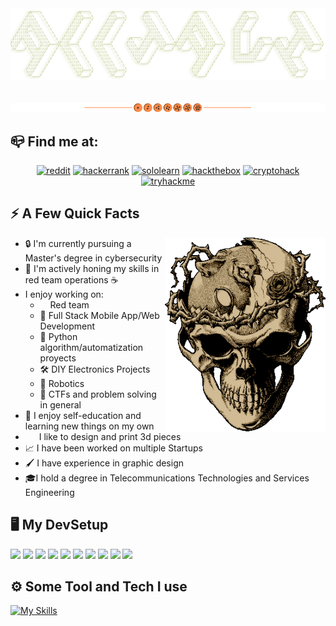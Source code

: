<div align="center">
  <img src="img/AllJavi.png">
  <br><br><br>
  <img src="img/separator.png">
</div>

## 📪 Find me at:
<div align="center">

[![reddit](https://img.shields.io/badge/Reddit-ea6962?style=for-the-badge&logo=Reddit&logoColor=white)](https://www.reddit.com/user/AllJavi)
[![hackerrank](https://img.shields.io/badge/HackerRank-89b482?style=for-the-badge&logo=HackerRank&logoColor=white)](https://www.hackerrank.com/AllJavi)
[![sololearn](https://img.shields.io/badge/Sololearn-d3869b?style=for-the-badge&logo=Sololearn&logoColor=white)](https://www.sololearn.com/profile/21051432/?ref=app)
[![hackthebox](https://img.shields.io/badge/HackTheBox-a9b665?style=for-the-badge&logo=HackTheBox&logoColor=white)](https://app.hackthebox.com/profile/765675)
[![cryptohack](https://img.shields.io/badge/CryptoHack-e78a4e?style=for-the-badge&logo=RubySinatra&logoColor=white)](https://cryptohack.org/user/AllJavi/)
[![tryhackme](https://img.shields.io/badge/TryHackMe-282828?style=for-the-badge&logo=TryHackMe&logoColor=white)](https://tryhackme.com/p/AllJavi)

</div>

## ⚡️ A Few Quick **Facts**

<img height="310" src="img/berserk.gif" align=right>

- 🔒 I'm currently pursuing a Master's degree in cybersecurity
- 🌱 I'm actively honing my skills in red team operations ☕
-  I enjoy working on:
    - <img height="12" width="12" src="https://cdn.simpleicons.org/redhat" /> Red team
    - 📱 Full Stack Mobile App/Web Development
    - 🐍 Python algorithm/automatization proyects
    - 🛠 DIY Electronics Projects
    - 🤖 Robotics
    -  🏴 CTFs and problem solving in general
- 🧠 I enjoy self-education and learning new things on my own
- <img height="12" width="18" src="https://cdn.simpleicons.org/autodesk" /> I like to design and print 3d pieces
- 📈 I have been worked on multiple Startups
- 🖌 I have experience in graphic design
- 🎓I hold a degree in Telecommunications Technologies and Services Engineering

## 🖥️ My DevSetup
<img src="https://img.shields.io/badge/Arch Linux-32302f.svg?&style=flat-square&logo=Archlinux&logoColor=Legion"> <img src="https://img.shields.io/badge/Kali Linux-32302f.svg?&style=flat-square&logo=KaliLinux&logoColor=white"> <img src="https://img.shields.io/badge/Windows-32302f.svg?&style=flat-square&logo=windows&logoColor=0078D6"> <img src="https://img.shields.io/badge/IOs-32302f.svg?&style=flat-square&logo=apple"> <img src="https://img.shields.io/badge/Firefox-32302f.svg?&style=flat-square&logo=firefox"> <img src="https://img.shields.io/badge/Vim-32302f?style=flat-square&logo=vim&logoColor=019733"> <img src="https://img.shields.io/badge/VS Code-32302f?style=flat-square&logo=visual-studio&logoColor=007ACC"> <img src="https://img.shields.io/badge/Terminal-32302f.svg?&style=flat-square&logo=iterm2&logoColor=white"> <img src="https://img.shields.io/badge/Obsidian-32302f.svg?&style=flat-square&logo=Obsidian&logoColor=483699"> <img src="https://img.shields.io/badge/Spotify-32302f.svg?&style=flat-square&logo=spotify&logoColor=1ED760">

## ️⚙️ Some Tool and Tech I use

[![My Skills](https://skillicons.dev/icons?i=bash,c,cpp,python,lua,ruby,regex,docker,aws,firebase,flutter,react,vue,bootstrap,photoshop,illustrator,figma,blender,autocad,raspberrypi,arduino&perline=7)](https://skillicons.dev)
